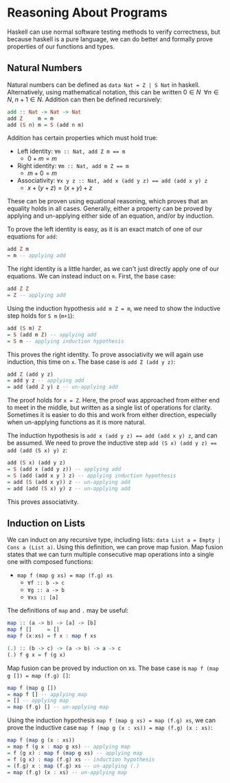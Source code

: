 # Reasoning About Programs

Haskell can use normal software testing methods to verify correctness, but because haskell is a pure language, we can do better and formally prove properties of our functions and types.

## Natural Numbers

Natural numbers can be defined as `data Nat = Z | S Nat` in haskell. Alternatively, using mathematical notation, this can be written $0 \in N \;\; \forall n \in N,\; n+1 \in N$. Addition can then be defined recursively:

```haskell
add :: Nat -> Nat -> Nat
add Z     m = m
add (S n) m = S (add n m)
```

Addition has certain properties which must hold true:

- Left identity: `∀m :: Nat, add Z m == m`
  - $0 + m = m$
- Right identity: `∀m :: Nat, add m Z == m `
  - $m + 0 = m$
- Associativity: `∀x y z :: Nat, add x (add y z) == add (add x y) z`
  - $x + (y + z) = (x + y) + z$

These can be proven using equational reasoning, which proves that an equality holds in all cases. Generally, either a property can be proved by applying and un-applying either side of an equation, and/or by induction.

To prove the left identity is easy, as it is an exact match of one of our equations for `add`:

```haskell
add Z m
= m -- applying add
```

The right identity is a little harder, as we can't just directly apply one of our equations. We can instead induct on `m`. First, the base case:

```haskell
add Z Z
= Z -- applying add
```

Using the induction hypothesis `add m Z = m`, we need to show the inductive step holds for `S m` (`m+1`):

```haskell
add (S m) Z
= S (add m Z) -- applying add
= S m -- applying induction hypothesis
```

This proves the right identity. To prove associativity we will again use induction, this time on `x`. The base case is `add Z (add y z)`:

```haskell
add Z (add y z)
= add y z -- applying add
= add (add Z y) z -- un-applying add
```

The proof holds for `x = Z`. Here, the proof was approached from either end to meet in the middle, but written as a single list of operations for clarity. Sometimes it is easier to do this and work from either direction, especially when un-applying functions as it is more natural.

The induction hypothesis is `add x (add y z) == add (add x y) z`, and can be assumed. We need to prove the inductive step `add (S x) (add y z) == add (add (S x) y) z`:

```haskell
add (S x) (add y z)
= S (add x (add y z)) -- applying add
= S (add (add x y ) z) -- applying induction hypothesis
= add (S (add x y)) z -- un-applying add
= add (add (S x) y) z -- un-applying add
```

This proves associativity.

## Induction on Lists

We can induct on any recursive type, including lists: `data List a = Empty | Cons a (List a)`. Using this definition, we can prove map fusion. Map fusion states that we can turn multiple consecutive map operations into a single one with composed functions:

- `map f (map g xs) = map (f.g) xs`
  - `∀f :: b -> c`
  - `∀g :: a -> b`
  - `∀xs :: [a]`

The definitions of `map` and `.` may be useful:

```haskell
map :: (a -> b) -> [a] -> [b]
map f []     = []
map f (x:xs) = f x : map f xs

(.) :: (b -> c) -> (a -> b) -> a -> c
(.) f g x = f (g x)
```

Map fusion can be proved by induction on xs. The base case is `map f (map g []) = map (f.g) []`:

```haskell
map f (map g [])
= map f [] -- applying map
= [] -- applying map
= map (f.g) [] -- un-applying map
```

Using the induction hypothesis `map f (map g xs) = map (f.g) xs`, we can prove the inductive case `map f (map g (x : xs)) = map (f.g) (x : xs)`:

```haskell
map f (map g (x : xs))
= map f (g x : map g xs) -- applying map
= f (g x) : map f (map g xs) -- applying map
= f (g x) : map (f.g) xs -- induction hypothesis
= (f.g) x : map (f.g) xs -- un-applying (.)
= map (f.g) (x : xs) -- un-applying map
```
